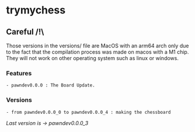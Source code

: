# trymychess

## Careful /!\
Those versions in the versions/ file are MacOS with an arm64 arch only due to the fact that the compilation process was made on macos with a M1 chip. They will not work on other operating system such as linux or windows.

### Features

    - pawndev0.0.0 : The Board Update.

### Versions

    - from pawndev0.0.0_0 to pawndev0.0.0_4 : making the chessboard

*Last version is -> pawndev0.0.0_3*
